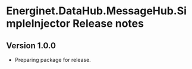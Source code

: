 # Energinet.DataHub.MessageHub.SimpleInjector Release notes

## Version 1.0.0

- Preparing package for release.
